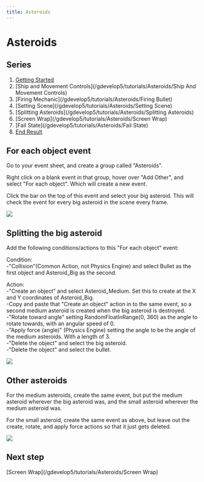 ```yaml
---
title: Asteroids
---
```

# Asteroids

## Series

1. [Getting Started](/gdevelop5/tutorials/asteroids/start)
2. [Ship and Movement Controls](/gdevelop5/tutorials/Asteroids/Ship And Movement Controls)
3. [Firing Mechanic](/gdevelop5/tutorials/Asteroids/Firing Bullet)
4. [Setting Scene](/gdevelop5/tutorials/Asteroids/Setting Scene)
5. [Splitting Asteroids](/gdevelop5/tutorials/Asteroids/Splitting Asteroids)
6. [Screen Wrap](/gdevelop5/tutorials/Asteroids/Screen Wrap)
7. [Fail State](/gdevelop5/tutorials/Asteroids/Fail State)
8. [End Result](/gdevelop5/tutorials/end_result)

## For each object event

Go to your event sheet, and create a group called "Asteroids".

Right click on a blank event in that group, hover over "Add Other", and select "For each object". Which will create a new event.

Click the bar on the top of this event and select your big asteroid. This will check the event for every big asteroid in the scene every frame.

![](/gdevelop5/tutorials/asteroids/asteroids_gif_10_creating_for_each_object_event_2.gif)

## Splitting the big asteroid

Add the following conditions/actions to this "For each object" event:

Condition:  
-"Collision"(Common Action, not Physics Engine) and select Bullet as the first object and Asteroid_Big as the second.

Action:  
-"Create an object" and select Asteroid_Medium. Set this to create at the X and Y coordinates of Asteroid_Big.  
-Copy and paste that "Create an object" action in to the same event, so a second medium asteroid is created when the big asteroid is destroyed.  
-"Rotate toward angle" setting RandomFloatInRange(0, 360) as the angle to rotate towards, with an angular speed of 0.  
-"Apply force (angle)" (Physics Engine) setting the angle to be the angle of the medium asteroids. With a length of 3.  
-"Delete the object" and select the big asteroid.  
-"Delete the object" and select the bullet.

![](/gdevelop5/tutorials/asteroids/splitting_asteroids/pasted/20220119-174917.png)

## Other asteroids

For the medium asteroids, create the same event, but put the medium asteroid wherever the big asteroid was, and the small asteroid wherever the medium asteroid was.

For the small asteroid, create the same event as above, but leave out the create, rotate, and apply force actions so that it just gets deleted.

![](/gdevelop5/tutorials/asteroids/splitting_asteroids/pasted/20220119-180128.png)

## Next step

[Screen Wrap](/gdevelop5/tutorials/Asteroids/Screen Wrap)